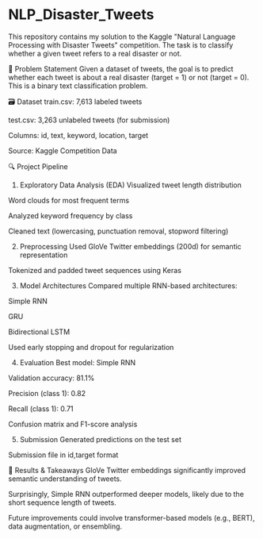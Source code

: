 # NLP_Disaster_Tweets
This repository contains my solution to the Kaggle "Natural Language Processing with Disaster Tweets" competition. The task is to classify whether a given tweet refers to a real disaster or not.

📌 Problem Statement
Given a dataset of tweets, the goal is to predict whether each tweet is about a real disaster (target = 1) or not (target = 0). This is a binary text classification problem.

🗃️ Dataset
train.csv: 7,613 labeled tweets

test.csv: 3,263 unlabeled tweets (for submission)

Columns: id, text, keyword, location, target

Source: Kaggle Competition Data

🔍 Project Pipeline
1. Exploratory Data Analysis (EDA)
Visualized tweet length distribution

Word clouds for most frequent terms

Analyzed keyword frequency by class

Cleaned text (lowercasing, punctuation removal, stopword filtering)

2. Preprocessing
Used GloVe Twitter embeddings (200d) for semantic representation

Tokenized and padded tweet sequences using Keras

3. Model Architectures
Compared multiple RNN-based architectures:

Simple RNN

GRU

Bidirectional LSTM

Used early stopping and dropout for regularization

4. Evaluation
Best model: Simple RNN

Validation accuracy: 81.1%

Precision (class 1): 0.82

Recall (class 1): 0.71

Confusion matrix and F1-score analysis

5. Submission
Generated predictions on the test set

Submission file in id,target format

🚀 Results & Takeaways
GloVe Twitter embeddings significantly improved semantic understanding of tweets.

Surprisingly, Simple RNN outperformed deeper models, likely due to the short sequence length of tweets.

Future improvements could involve transformer-based models (e.g., BERT), data augmentation, or ensembling.

